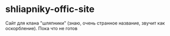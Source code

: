 # shliapniky-offic-site
Сайт для клана "шляпники" (знаю, очень странное название, звучит как оскорбление). Пока что не готов
